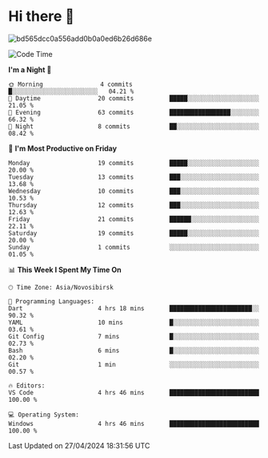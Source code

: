 # Hi there 👋


![bd565dcc0a556add0b0a0ed6b26d686e](https://github.com/Netall0/Netall0/assets/113532176/3b1d4b44-6a21-4538-a6ec-2ba2a7c53f63)



<!--START_SECTION:waka-->
![Code Time](http://img.shields.io/badge/Code%20Time-224%20hrs%2018%20mins-blue)

**I'm a Night 🦉** 

```text
🌞 Morning                4 commits           █░░░░░░░░░░░░░░░░░░░░░░░░   04.21 % 
🌆 Daytime                20 commits          █████░░░░░░░░░░░░░░░░░░░░   21.05 % 
🌃 Evening                63 commits          █████████████████░░░░░░░░   66.32 % 
🌙 Night                  8 commits           ██░░░░░░░░░░░░░░░░░░░░░░░   08.42 % 
```
📅 **I'm Most Productive on Friday** 

```text
Monday                   19 commits          █████░░░░░░░░░░░░░░░░░░░░   20.00 % 
Tuesday                  13 commits          ███░░░░░░░░░░░░░░░░░░░░░░   13.68 % 
Wednesday                10 commits          ███░░░░░░░░░░░░░░░░░░░░░░   10.53 % 
Thursday                 12 commits          ███░░░░░░░░░░░░░░░░░░░░░░   12.63 % 
Friday                   21 commits          ██████░░░░░░░░░░░░░░░░░░░   22.11 % 
Saturday                 19 commits          █████░░░░░░░░░░░░░░░░░░░░   20.00 % 
Sunday                   1 commits           ░░░░░░░░░░░░░░░░░░░░░░░░░   01.05 % 
```


📊 **This Week I Spent My Time On** 

```text
🕑︎ Time Zone: Asia/Novosibirsk

💬 Programming Languages: 
Dart                     4 hrs 18 mins       ███████████████████████░░   90.32 % 
YAML                     10 mins             █░░░░░░░░░░░░░░░░░░░░░░░░   03.61 % 
Git Config               7 mins              █░░░░░░░░░░░░░░░░░░░░░░░░   02.73 % 
Bash                     6 mins              █░░░░░░░░░░░░░░░░░░░░░░░░   02.20 % 
Git                      1 min               ░░░░░░░░░░░░░░░░░░░░░░░░░   00.57 % 

🔥 Editors: 
VS Code                  4 hrs 46 mins       █████████████████████████   100.00 % 

💻 Operating System: 
Windows                  4 hrs 46 mins       █████████████████████████   100.00 % 
```


 Last Updated on 27/04/2024 18:31:56 UTC
<!--END_SECTION:waka-->


